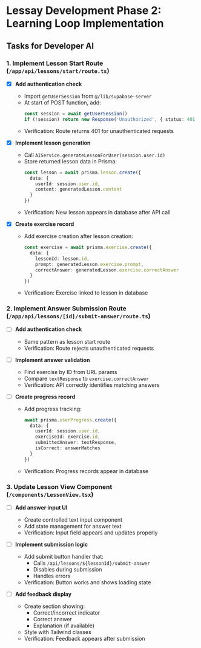 # Lessay Development Phase 2: Learning Loop Implementation

## Tasks for Developer AI

### 1. Implement Lesson Start Route (`/app/api/lessons/start/route.ts`)
- [x] **Add authentication check**
  - Import `getUserSession` from `@/lib/supabase-server`
  - At start of POST function, add:
    ```typescript
    const session = await getUserSession()
    if (!session) return new Response('Unauthorized', { status: 401 })
    ```
  - Verification: Route returns 401 for unauthenticated requests

- [x] **Implement lesson generation**
  - Call `AIService.generateLessonForUser(session.user.id)`
  - Store returned lesson data in Prisma:
    ```typescript
    const lesson = await prisma.lesson.create({
      data: {
        userId: session.user.id,
        content: generatedLesson.content
      }
    })
    ```
  - Verification: New lesson appears in database after API call

- [x] **Create exercise record**
  - Add exercise creation after lesson creation:
    ```typescript
    const exercise = await prisma.exercise.create({
      data: {
        lessonId: lesson.id,
        prompt: generatedLesson.exercise.prompt,
        correctAnswer: generatedLesson.exercise.correctAnswer
      }
    })
    ```
  - Verification: Exercise linked to lesson in database

### 2. Implement Answer Submission Route (`/app/api/lessons/[id]/submit-answer/route.ts`)
- [ ] **Add authentication check**
  - Same pattern as lesson start route
  - Verification: Route rejects unauthenticated requests

- [ ] **Implement answer validation**
  - Find exercise by ID from URL params
  - Compare `textResponse` to `exercise.correctAnswer`
  - Verification: API correctly identifies matching answers

- [ ] **Create progress record**
  - Add progress tracking:
    ```typescript
    await prisma.userProgress.create({
      data: {
        userId: session.user.id,
        exerciseId: exercise.id,
        submittedAnswer: textResponse,
        isCorrect: answerMatches
      }
    })
    ```
  - Verification: Progress records appear in database

### 3. Update Lesson View Component (`/components/LessonView.tsx`)
- [ ] **Add answer input UI**
  - Create controlled text input component
  - Add state management for answer text
  - Verification: Input field appears and updates properly

- [ ] **Implement submission logic**
  - Add submit button handler that:
    - Calls `/api/lessons/${lessonId}/submit-answer`
    - Disables during submission
    - Handles errors
  - Verification: Button works and shows loading state

- [ ] **Add feedback display**
  - Create section showing:
    - Correct/incorrect indicator
    - Correct answer
    - Explanation (if available)
  - Style with Tailwind classes
  - Verification: Feedback appears after submission
